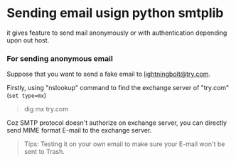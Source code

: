 # Sending email usign python smtplib

it gives feature to send mail anonymously or with authentication depending upon out host.

### For sending anonymous email

Suppose that you want to send a fake email to lightningbolt@try.com.

Firstly, using "nslookup" command to find the exchange server of "try.com" (`set type=mx`)
> dig mx try.com

Coz SMTP protocol doesn't authorize on exchange server, you can directly send MIME format E-mail to the exchange server.


> Tips: Testing it on your own email to make sure your E-mail won't be sent to Trash.
